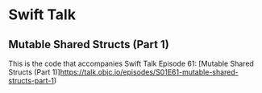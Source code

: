 # Swift Talk
## Mutable Shared Structs (Part 1)

This is the code that accompanies Swift Talk Episode 61: [Mutable Shared Structs (Part 1)]https://talk.objc.io/episodes/S01E61-mutable-shared-structs-part-1)
